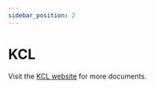 ```yaml
---
sidebar_position: 2
---
```


# KCL

Visit the [KCL website](https://kcl-lang.io/docs/user_docs/support/faq-kcl) for more documents.